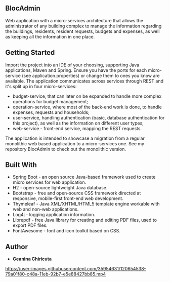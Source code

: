 ## BlocAdmin
Web application with a micro-services architecture that allows the administrator of any building complex to manage the information regarding the buildings, residents, resident requests, budgets and expenses, as well as keeping all the information in one place.

## Getting Started
Import the project into an IDE of your choosing, supporting Java applications, Maven and Spring. Ensure you have the ports for each micro-service (see application.properties) or change them to ones you know are available.
The application communicates across services through REST and it's split up in four micro-services: 
* budget-service, that can later on be expanded to handle more complex operations for budget management;
* operation-service, where most of the back-end work is done, to handle expenses, requests and households;
* user-service, handling authentication (basic, database authentication for this project), as well as the information on different user types;
* web-service - front-end service, mapping the REST requests.

The application is intended to showcase a migration from a regular monolithic web based application to a micro-services one. See my repository BlocAdmin to check out the monolithic version.

## Built With
* Spring Boot - an open source Java-based framework used to create micro services for web application.
* H2 - open-source lightweight Java database.
* Bootstrap - free and open-source CSS framework directed at responsive, mobile-first front-end web development.
* Thymeleaf - Java XML/XHTML/HTML5 template engine workable with web and non-web applications.
* Log4j - logging application information.
* Librepdf - free Java library for creating and editing PDF files, used to export PDF files.
* FontAwesome - font and icon toolkit based on CSS.

## Author
* **Geanina Chiricuta**


https://user-images.githubusercontent.com/35954631/120654538-79a01f80-c48a-11eb-92b7-e5e88427bb85.mp4

